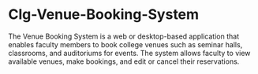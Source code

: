 # Clg-Venue-Booking-System
The Venue Booking System is a web or desktop-based application that enables faculty members to book college venues such as seminar halls, classrooms, and auditoriums for events. The system allows faculty to view available venues, make bookings, and edit or cancel their reservations.
